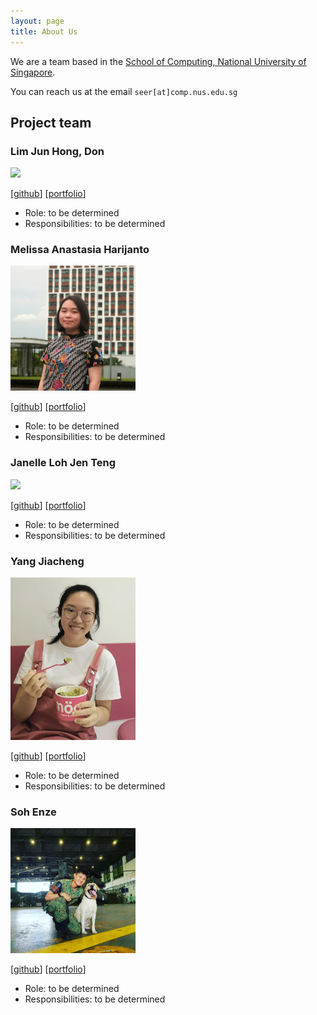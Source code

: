 ```yaml
---
layout: page
title: About Us
---
```


We are a team based in the [School of Computing, National University of Singapore](http://www.comp.nus.edu.sg).

You can reach us at the email `seer[at]comp.nus.edu.sg`

## Project team

### Lim Jun Hong, Don

<img src="images/johndoe.png" width="200px">

[[github](https://github.com/donljh)]
[[portfolio](team/donljh.md)]

* Role: to be determined
* Responsibilities: to be determined

### Melissa Anastasia Harijanto

<img src="images/melissaharijanto.png" width="200px">

[[github](http://github.com/melissaharijanto)] 
[[portfolio](team/melissaharijanto.md)]

* Role: to be determined
* Responsibilities: to be determined

### Janelle Loh Jen Teng

<img src="images/janelleljt.png" width="200px">

[[github](http://github.com/janelleljt)]
[[portfolio](team/janelleljt.md)]

- Role: to be determined
- Responsibilities: to be determined

### Yang Jiacheng

<img src="images/jiacheng-y.png" width="200px">

[[github](http://github.com/jiacheng-y)]
[[portfolio](team/jiacheng.md)]

- Role: to be determined
- Responsibilities: to be determined

### Soh Enze

<img src="images/sohenze.png" width="200px">

[[github](http://github.com/sohenze)]
[[portfolio](team/sohenze.md)]

- Role: to be determined
- Responsibilities: to be determined
